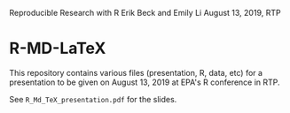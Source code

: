 Reproducible Research with R
Erik Beck and Emily Li
August 13, 2019, RTP

# R-MD-LaTeX #

This repository contains various files (presentation, R, data, etc)
for a presentation to be given on August 13, 2019 at EPA's R
conference in RTP.

See `R_Md_TeX_presentation.pdf` for the slides.